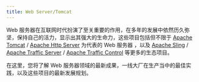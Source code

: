 ```yaml
---
title: Web Server/Tomcat 
---
```




Web 服务器在互联网时代扮演了至关重要的作用，在多年的发展中依然历久弥坚，保持自己的活力，显示出其强大的生命力，这些项目包括但不限于 [Apache Tomcat](https://tomcat.apache.org) / [Apache Http Server](https://httpd.apache.org/) 为代表的 Web 服务器 ，以及 [Apache Sling](https://sling.apache.org/) / [Apache Traffic Server](https://trafficserver.apache.org/) / [Apache Traffic Control](https://trafficcontrol.apache.org/) 等更多的生态项目。

在这里，您将了解 Web 服务器领域的最新成果，一线大厂在生产当中的最佳实践，以及这些项目的最新发展规划。







